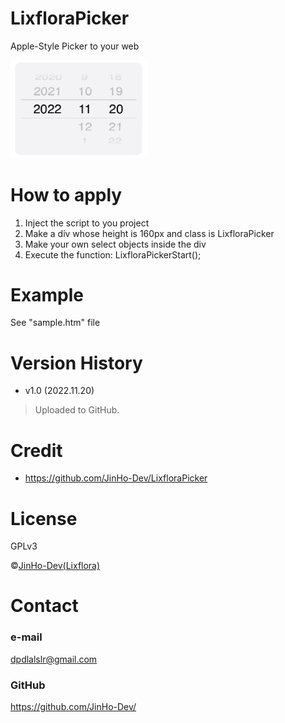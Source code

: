 # LixfloraPicker
Apple-Style Picker to your web

<img src="./screenshot.jpg" width="220">

# How to apply
1. Inject the script to you project
2. Make a div whose height is 160px and class is LixfloraPicker
3. Make your own select objects inside the div
4. Execute the function: LixfloraPickerStart();

# Example
See "sample.htm" file

# Version History
* v1.0 (2022.11.20)
> Uploaded to GitHub. 

# Credit
* https://github.com/JinHo-Dev/LixfloraPicker

# License
GPLv3

&copy;<a href="https://github.com/JinHo-Dev/">JinHo-Dev(Lixflora)</a>

# Contact
### e-mail
dpdlalslr@gmail.com

### GitHub
https://github.com/JinHo-Dev/
